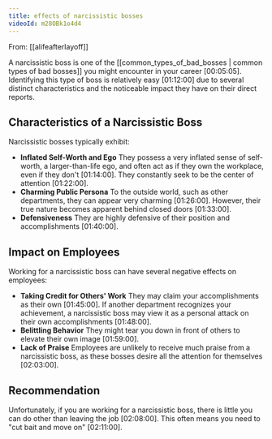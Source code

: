 ```yaml
---
title: effects of narcissistic bosses
videoId: m28OBk1o4d4
---
```


From: [[alifeafterlayoff]] <br/> 

A narcissistic boss is one of the [[common_types_of_bad_bosses | common types of bad bosses]] you might encounter in your career <a class="yt-timestamp" data-t="00:05:05">[00:05:05]</a>. Identifying this type of boss is relatively easy <a class="yt-timestamp" data-t="01:12:00">[01:12:00]</a> due to several distinct characteristics and the noticeable impact they have on their direct reports.

## Characteristics of a Narcissistic Boss

Narcissistic bosses typically exhibit:
*   **Inflated Self-Worth and Ego** They possess a very inflated sense of self-worth, a larger-than-life ego, and often act as if they own the workplace, even if they don't <a class="yt-timestamp" data-t="01:14:00">[01:14:00]</a>. They constantly seek to be the center of attention <a class="yt-timestamp" data-t="01:22:00">[01:22:00]</a>.
*   **Charming Public Persona** To the outside world, such as other departments, they can appear very charming <a class="yt-timestamp" data-t="01:26:00">[01:26:00]</a>. However, their true nature becomes apparent behind closed doors <a class="yt-timestamp" data-t="01:33:00">[01:33:00]</a>.
*   **Defensiveness** They are highly defensive of their position and accomplishments <a class="yt-timestamp" data-t="01:40:00">[01:40:00]</a>.

## Impact on Employees

Working for a narcissistic boss can have several negative effects on employees:
*   **Taking Credit for Others' Work** They may claim your accomplishments as their own <a class="yt-timestamp" data-t="01:45:00">[01:45:00]</a>. If another department recognizes your achievement, a narcissistic boss may view it as a personal attack on their own accomplishments <a class="yt-timestamp" data-t="01:48:00">[01:48:00]</a>.
*   **Belittling Behavior** They might tear you down in front of others to elevate their own image <a class="yt-timestamp" data-t="01:59:00">[01:59:00]</a>.
*   **Lack of Praise** Employees are unlikely to receive much praise from a narcissistic boss, as these bosses desire all the attention for themselves <a class="yt-timestamp" data-t="02:03:00">[02:03:00]</a>.

## Recommendation

Unfortunately, if you are working for a narcissistic boss, there is little you can do other than leaving the job <a class="yt-timestamp" data-t="02:08:00">[02:08:00]</a>. This often means you need to "cut bait and move on" <a class="yt-timestamp" data-t="02:11:00">[02:11:00]</a>.